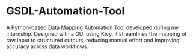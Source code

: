 # GSDL-Automation-Tool
A Python-based Data Mapping Automation Tool developed during my internship. Designed with a GUI using Kivy, it streamlines the mapping of raw input to structured outputs, reducing manual effort and improving accuracy across data workflows.
